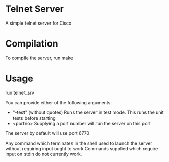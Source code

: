 Telnet Server
=============

A simple telnet server for Cisco

Compilation
===========

To compile the server, run
    make

Usage
=====

run 
    telnet_srv

You can provide either of the following arguments:

* "-test"       (without quotes) Runs the server in test mode. This runs the unit tests before starting
* \<portno\>      Supplying a port number will run the server on this port

The server by default will use port 6770

Any command which terminates in the shell used to launch the server without requiring input ought to work
Commands supplied which require input on stdin do not currently work.
